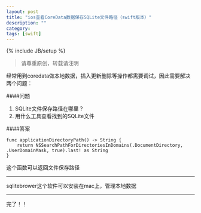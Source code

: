 ```yaml
---
layout: post
title: "ios查看CoreData数据保存SQLite文件路径（swift版本）"
description: ""
category:
tags: [swift]
---
```

{% include JB/setup %}     
> 请尊重原创，转载请注明


经常用到coredata做本地数据，插入更新删除等操作都需要调试，因此需要解决两个问题：

####问题

1. SQLite文件保存路径在哪里？
2. 用什么工具查看找到的SQLite文件


####答案



    func applicationDirectoryPath() -> String {
        return NSSearchPathForDirectoriesInDomains(.DocumentDirectory, .UserDomainMask, true).last! as String
    }
    
这个函数可以返回文件保存路径

***


sqlitebrower这个软件可以安装在mac上，管理本地数据

***
完了！！